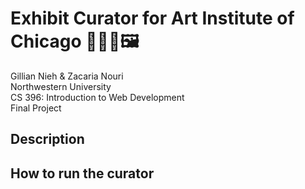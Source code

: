 # Exhibit Curator for Art Institute of Chicago 🎨👨‍🎨🖼️

Gillian Nieh & Zacaria Nouri \
Northwestern University \
CS 396: Introduction to Web Development \
Final Project

## Description

## How to run the curator
